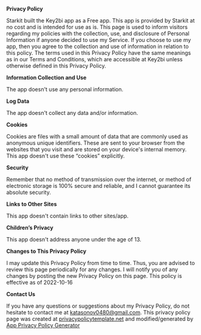 **Privacy Policy**

Starkit built the Key2bi app as a Free app. This app is provided by Starkit at no cost and is intended for use as is.
This page is used to inform visitors regarding my policies with the collection, use, and disclosure of Personal Information if anyone decided to use my Service.
If you choose to use my app, then you agree to the collection and use of information in relation to this policy. 
The terms used in this Privacy Policy have the same meanings as in our Terms and Conditions, which are accessible at Key2bi unless otherwise defined in this Privacy Policy.

**Information Collection and Use**

The app doesn't use any personal information.

**Log Data**

The app doesn't collect any data and/or information.

**Cookies**

Cookies are files with a small amount of data that are commonly used as anonymous unique identifiers. 
These are sent to your browser from the websites that you visit and are stored on your device's internal memory.
This app doesn't use these “cookies” explicitly.

**Security**

Remember that no method of transmission over the internet, or method of electronic storage is 100% secure and reliable, and I cannot guarantee its absolute security.

**Links to Other Sites**

This app doesn't contain links to other sites/app.

**Children’s Privacy**

This app doesn't address anyone under the age of 13.

**Changes to This Privacy Policy**

I may update this Privacy Policy from time to time. 
Thus, you are advised to review this page periodically for any changes. 
I will notify you of any changes by posting the new Privacy Policy on this page.
This policy is effective as of 2022-10-16

**Contact Us**

If you have any questions or suggestions about my Privacy Policy, do not hesitate to contact me at katasonov0480@gmail.com.
This privacy policy page was created at [privacypolicytemplate.net](https://privacypolicytemplate.net) and modified/generated by [App Privacy Policy Generator](https://app-privacy-policy-generator.nisrulz.com/)